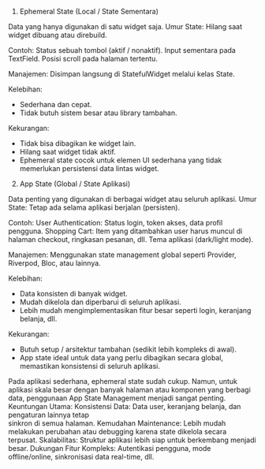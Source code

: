 1. Ephemeral State (Local / State Sementara)

Data yang hanya digunakan di satu widget saja.
Umur State: Hilang saat widget dibuang atau direbuild.

Contoh:
  Status sebuah tombol (aktif / nonaktif).
  Input sementara pada TextField.
  Posisi scroll pada halaman tertentu.

Manajemen: Disimpan langsung di StatefulWidget melalui kelas State.

Kelebihan:
- Sederhana dan cepat.
- Tidak butuh sistem besar atau library tambahan.

Kekurangan:
- Tidak bisa dibagikan ke widget lain.
- Hilang saat widget tidak aktif.
- Ephemeral state cocok untuk elemen UI sederhana yang tidak memerlukan
  persistensi data lintas widget.


2. App State (Global / State Aplikasi)

Data penting yang digunakan di berbagai widget atau seluruh aplikasi.
Umur State: Tetap ada selama aplikasi berjalan (persisten).

Contoh:
  User Authentication: Status login, token akses, data profil pengguna.
  Shopping Cart: Item yang ditambahkan user harus muncul di halaman checkout, 
  ringkasan pesanan, dll.
  Tema aplikasi (dark/light mode).

Manajemen: Menggunakan state management global seperti Provider, Riverpod, Bloc, atau lainnya.

Kelebihan:
- Data konsisten di banyak widget.
- Mudah dikelola dan diperbarui di seluruh aplikasi.
- Lebih mudah mengimplementasikan fitur besar seperti login, keranjang belanja,
  dll.

Kekurangan:
- Butuh setup / arsitektur tambahan (sedikit lebih kompleks di awal).
- App state ideal untuk data yang perlu dibagikan secara global, memastikan
  konsistensi di seluruh aplikasi.


Pada aplikasi sederhana, ephemeral state sudah cukup. Namun, untuk aplikasi skala besar dengan banyak halaman atau komponen yang berbagi data, penggunaan App State Management menjadi sangat penting.
Keuntungan Utama:
  Konsistensi Data: Data user, keranjang belanja, dan pengaturan lainnya tetap   
  sinkron di semua halaman.
  Kemudahan Maintenance: Lebih mudah melakukan perubahan atau debugging karena 
  state dikelola secara terpusat.
  Skalabilitas: Struktur aplikasi lebih siap untuk berkembang menjadi besar.
  Dukungan Fitur Kompleks: Autentikasi pengguna, mode offline/online, 
  sinkronisasi data real-time, dll.
  
